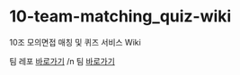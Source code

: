 # 10-team-matching_quiz-wiki
10조 모의면접 매칭 및 퀴즈 서비스 Wiki

팀 레포 [바로가기](https://github.com/orgs/100-hours-a-week/teams/10-1/repositories) /n
팀 [바로가기](https://github.com/orgs/100-hours-a-week/teams)

